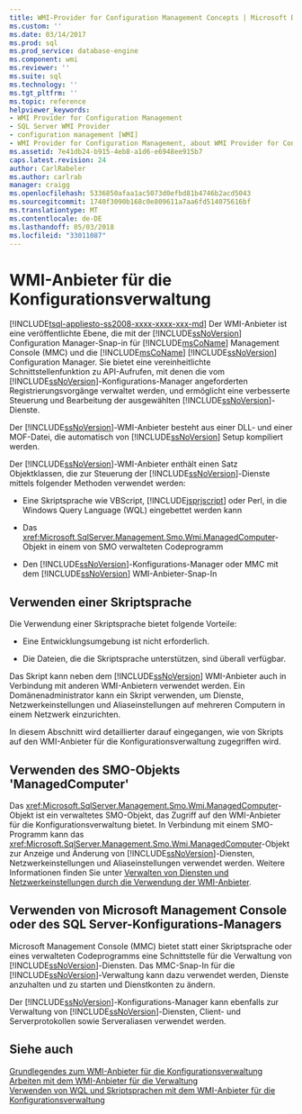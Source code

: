 ```yaml
---
title: WMI-Provider for Configuration Management Concepts | Microsoft Docs
ms.custom: ''
ms.date: 03/14/2017
ms.prod: sql
ms.prod_service: database-engine
ms.component: wmi
ms.reviewer: ''
ms.suite: sql
ms.technology: ''
ms.tgt_pltfrm: ''
ms.topic: reference
helpviewer_keywords:
- WMI Provider for Configuration Management
- SQL Server WMI Provider
- configuration management [WMI]
- WMI Provider for Configuration Management, about WMI Provider for Configuration Management
ms.assetid: 7e41db24-b915-4eb8-a1d6-e6948ee915b7
caps.latest.revision: 24
author: CarlRabeler
ms.author: carlrab
manager: craigg
ms.openlocfilehash: 5336850afaa1ac5073d0efbd81b4746b2acd5043
ms.sourcegitcommit: 1740f3090b168c0e809611a7aa6fd514075616bf
ms.translationtype: MT
ms.contentlocale: de-DE
ms.lasthandoff: 05/03/2018
ms.locfileid: "33011087"
---
```

# <a name="wmi-provider-for-configuration-management"></a>WMI-Anbieter für die Konfigurationsverwaltung
[!INCLUDE[tsql-appliesto-ss2008-xxxx-xxxx-xxx-md](../../includes/tsql-appliesto-ss2008-xxxx-xxxx-xxx-md.md)]
  Der WMI-Anbieter ist eine veröffentlichte Ebene, die mit der [!INCLUDE[ssNoVersion](../../includes/ssnoversion-md.md)] Configuration Manager-Snap-in für [!INCLUDE[msCoName](../../includes/msconame-md.md)] Management Console (MMC) und die [!INCLUDE[msCoName](../../includes/msconame-md.md)] [!INCLUDE[ssNoVersion](../../includes/ssnoversion-md.md)] Configuration Manager. Sie bietet eine vereinheitlichte Schnittstellenfunktion zu API-Aufrufen, mit denen die vom [!INCLUDE[ssNoVersion](../../includes/ssnoversion-md.md)]-Konfigurations-Manager angeforderten Registrierungsvorgänge verwaltet werden, und ermöglicht eine verbesserte Steuerung und Bearbeitung der ausgewählten [!INCLUDE[ssNoVersion](../../includes/ssnoversion-md.md)]-Dienste.  
  
 Der [!INCLUDE[ssNoVersion](../../includes/ssnoversion-md.md)]-WMI-Anbieter besteht aus einer DLL- und einer MOF-Datei, die automatisch von [!INCLUDE[ssNoVersion](../../includes/ssnoversion-md.md)] Setup kompiliert werden.  
  
 Der [!INCLUDE[ssNoVersion](../../includes/ssnoversion-md.md)]-WMI-Anbieter enthält einen Satz Objektklassen, die zur Steuerung der [!INCLUDE[ssNoVersion](../../includes/ssnoversion-md.md)]-Dienste mittels folgender Methoden verwendet werden:  
  
-   Eine Skriptsprache wie VBScript, [!INCLUDE[jsprjscript](../../includes/jsprjscript-md.md)] oder Perl, in die Windows Query Language (WQL) eingebettet werden kann  
  
-   Das <xref:Microsoft.SqlServer.Management.Smo.Wmi.ManagedComputer>-Objekt in einem von SMO verwalteten Codeprogramm  
  
-   Den [!INCLUDE[ssNoVersion](../../includes/ssnoversion-md.md)]-Konfigurations-Manager oder MMC mit dem [!INCLUDE[ssNoVersion](../../includes/ssnoversion-md.md)] WMI-Anbieter-Snap-In  
  
## <a name="using-a-script-language"></a>Verwenden einer Skriptsprache  
 Die Verwendung einer Skriptsprache bietet folgende Vorteile:  
  
-   Eine Entwicklungsumgebung ist nicht erforderlich.  
  
-   Die Dateien, die die Skriptsprache unterstützen, sind überall verfügbar.  
  
 Das Skript kann neben dem [!INCLUDE[ssNoVersion](../../includes/ssnoversion-md.md)] WMI-Anbieter auch in Verbindung mit anderen WMI-Anbietern verwendet werden. Ein Domänenadministrator kann ein Skript verwenden, um Dienste, Netzwerkeinstellungen und Aliaseinstellungen auf mehreren Computern in einem Netzwerk einzurichten.  
  
 In diesem Abschnitt wird detaillierter darauf eingegangen, wie von Skripts auf den WMI-Anbieter für die Konfigurationsverwaltung zugegriffen wird.  
  
## <a name="using-the-smo-managedcomputer-object"></a>Verwenden des SMO-Objekts 'ManagedComputer'  
 Das <xref:Microsoft.SqlServer.Management.Smo.Wmi.ManagedComputer>-Objekt ist ein verwaltetes SMO-Objekt, das Zugriff auf den WMI-Anbieter für die Konfigurationsverwaltung bietet. In Verbindung mit einem SMO-Programm kann das <xref:Microsoft.SqlServer.Management.Smo.Wmi.ManagedComputer>-Objekt zur Anzeige und Änderung von [!INCLUDE[ssNoVersion](../../includes/ssnoversion-md.md)]-Diensten, Netzwerkeinstellungen und Aliaseinstellungen verwendet werden. Weitere Informationen finden Sie unter [Verwalten von Diensten und Netzwerkeinstellungen durch die Verwendung der WMI-Anbieter](../../relational-databases/server-management-objects-smo/tasks/managing-services-and-network-settings-by-using-wmi-provider.md).  
  
## <a name="using-the-microsoft-management-console-or-sql-server-configuration-manager"></a>Verwenden von Microsoft Management Console oder des SQL Server-Konfigurations-Managers  
 Microsoft Management Console (MMC) bietet statt einer Skriptsprache oder eines verwalteten Codeprogramms eine Schnittstelle für die Verwaltung von [!INCLUDE[ssNoVersion](../../includes/ssnoversion-md.md)]-Diensten. Das MMC-Snap-In für die [!INCLUDE[ssNoVersion](../../includes/ssnoversion-md.md)]-Verwaltung kann dazu verwendet werden, Dienste anzuhalten und zu starten und Dienstkonten zu ändern.  
  
 Der [!INCLUDE[ssNoVersion](../../includes/ssnoversion-md.md)]-Konfigurations-Manager kann ebenfalls zur Verwaltung von [!INCLUDE[ssNoVersion](../../includes/ssnoversion-md.md)]-Diensten, Client- und Serverprotokollen sowie Serveraliasen verwendet werden.  
  
## <a name="see-also"></a>Siehe auch  
 [Grundlegendes zum WMI-Anbieter für die Konfigurationsverwaltung](../../relational-databases/wmi-provider-configuration/understanding-the-wmi-provider-for-configuration-management.md)   
 [Arbeiten mit dem WMI-Anbieter für die Verwaltung](../../relational-databases/wmi-provider-configuration/working-with-the-wmi-provider-for-configuration-management.md)   
 [Verwenden von WQL und Skriptsprachen mit dem WMI-Anbieter für die Konfigurationsverwaltung](../../relational-databases/wmi-provider-configuration/using-wql-and-scripting-languages-with-the-wmi-provider.md)  
  
  
